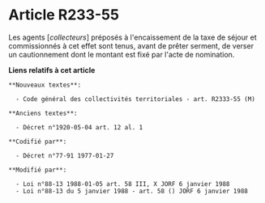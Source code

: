 # Article R233-55

Les agents [*collecteurs*] préposés à l'encaissement de la taxe de séjour et commissionnés à cet effet sont tenus, avant de
prêter serment, de verser un cautionnement dont le montant est fixé par l'acte de nomination.

**Liens relatifs à cet article**

	**Nouveaux textes**:

	  - Code général des collectivités territoriales - art. R2333-55 (M)

	**Anciens textes**:

	  - Décret n°1920-05-04 art. 12 al. 1

	**Codifié par**:

	  - Décret n°77-91 1977-01-27

	**Modifié par**:

	  - Loi n°88-13 1988-01-05 art. 58 III, X JORF 6 janvier 1988
	  - Loi n°88-13 du 5 janvier 1988 - art. 58 () JORF 6 janvier 1988
